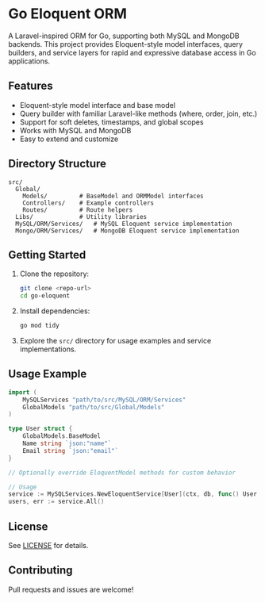 # Go Eloquent ORM

A Laravel-inspired ORM for Go, supporting both MySQL and MongoDB backends. This project provides Eloquent-style model interfaces, query builders, and service layers for rapid and expressive database access in Go applications.

## Features
- Eloquent-style model interface and base model
- Query builder with familiar Laravel-like methods (where, order, join, etc.)
- Support for soft deletes, timestamps, and global scopes
- Works with MySQL and MongoDB
- Easy to extend and customize

## Directory Structure
```
src/
  Global/
    Models/         # BaseModel and ORMModel interfaces
    Controllers/    # Example controllers
    Routes/         # Route helpers
  Libs/             # Utility libraries
  MySQL/ORM/Services/   # MySQL Eloquent service implementation
  Mongo/ORM/Services/   # MongoDB Eloquent service implementation
```

## Getting Started
1. Clone the repository:
   ```sh
   git clone <repo-url>
   cd go-eloquent
   ```
2. Install dependencies:
   ```sh
   go mod tidy
   ```
3. Explore the `src/` directory for usage examples and service implementations.

## Usage Example
```go
import (
    MySQLServices "path/to/src/MySQL/ORM/Services"
    GlobalModels "path/to/src/Global/Models"
)

type User struct {
    GlobalModels.BaseModel
    Name string `json:"name"`
    Email string `json:"email"`
}

// Optionally override EloquentModel methods for custom behavior

// Usage
service := MySQLServices.NewEloquentService[User](ctx, db, func() User { return User{} })
users, err := service.All()
```

## License
See [LICENSE](LICENSE) for details.

## Contributing
Pull requests and issues are welcome!

